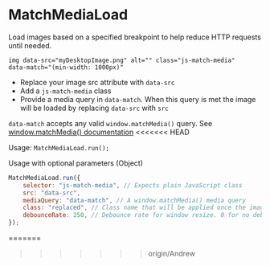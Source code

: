 # MatchMediaLoad

Load images based on a specified breakpoint to help reduce HTTP requests until needed.


<code>img data-src="myDesktopImage.png" alt="" class="js-match-media" data-match="(min-width: 1000px)"</code>


<ul>
    <li>Replace your image src attribute with <code>data-src</code></li>
    <li>Add a <code>js-match-media</code> class</li>
    <li>Provide a media query in <code>data-match</code>. When this query is met the image will be loaded by replacing <code>data-src</code> with <code>src</code></li>
</ul>


<code>data-match</code> accepts any valid <code>window.matchMedia()</code> query. See <a href="https://developer.mozilla.org/en-US/docs/Web/API/Window/matchMedia">window.matchMedia() documentation</a>
<<<<<<< HEAD


Usage: <code>MatchMediaLoad.run();</code>


Usage with optional parameters (Object)

```javascript
MatchMediaLoad.run({
    selector: "js-match-media", // Expects plain JavaScript class
    src: "data-src",
    mediaQuery: "data-match", // A window.matchMedia() media query
    class: "replaced", // Class name that will be applied once the image has been replaced 
    debounceRate: 250, // Debounce rate for window resize. 0 for no debounce.
});
```
=======
>>>>>>> origin/Andrew
